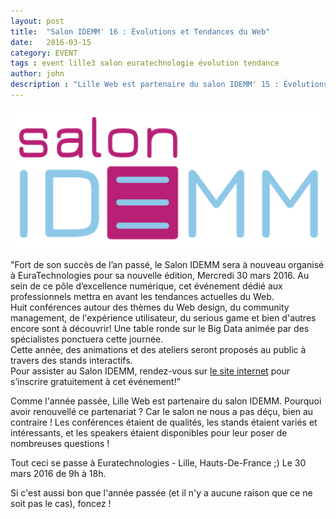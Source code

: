 ```yaml
---
layout: post
title:  "Salon IDEMM' 16 : Évolutions et Tendances du Web"
date:   2016-03-15
category: EVENT
tags : event lille3 salon euratechnologie évolution tendance
author: john
description : "Lille Web est partenaire du salon IDEMM' 15 : Évolutions et Tendances du Web"
---
```


[![Salon IDEMM logo](/src/articles/salonIdemm2016/salonIdemm2016.png)](http://salon-idemm.univ-lille3.fr/)

<div class="bs-callout bs-callout-info">
  "Fort de son succès de l’an passé, le Salon IDEMM sera à nouveau organisé à EuraTechnologies pour sa nouvelle édition, Mercredi 30 mars 2016. Au sein de ce pôle d’excellence numérique, cet événement dédié aux professionnels mettra en avant les tendances actuelles du Web. </br> Huit conférences autour des thèmes du Web design, du community management, de l'expérience utilisateur, du serious game et bien d'autres encore sont à découvrir! Une table ronde sur le Big Data animée par des spécialistes ponctuera cette journée. </br> Cette année, des animations et des ateliers seront proposés au public à travers des stands interactifs. </br> Pour assister au Salon IDEMM, rendez-vous sur <a href="http://salon-idemm.univ-lille3.fr/">le site internet</a> pour s’inscrire gratuitement à cet événement!”
</div>

Comme l'année passée, Lille Web est partenaire du salon IDEMM. Pourquoi avoir renouvellé ce partenariat ? Car le salon ne nous a pas déçu, bien au contraire ! Les conférences étaient de qualités, les stands étaient variés et intéressants, et les speakers étaient disponibles pour leur poser de nombreuses questions ! 

Tout ceci se passe à Euratechnologies - Lille, Hauts-De-France ;) Le 30 mars 2016 de 9h à 18h.

Si c'est aussi bon que l'année passée (et il n'y a aucune raison que ce ne soit pas le cas), foncez !
